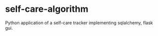 # self-care-algorithm
Python application of a self-care tracker implementing 
  sqlalchemy, 
  flask 
  gui.
